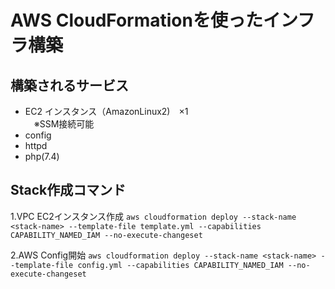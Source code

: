 # **AWS CloudFormationを使ったインフラ構築**

## **構築されるサービス**
- EC2 インスタンス（AmazonLinux2)　×1  
　※SSM接続可能
- config
- httpd
- php(7.4)

## **Stack作成コマンド**

1.VPC EC2インスタンス作成
``
aws cloudformation deploy --stack-name <stack-name> --template-file template.yml --capabilities CAPABILITY_NAMED_IAM --no-execute-changeset
``

2.AWS Config開始
``
aws cloudformation deploy --stack-name <stack-name> --template-file config.yml --capabilities CAPABILITY_NAMED_IAM --no-execute-changeset
``
